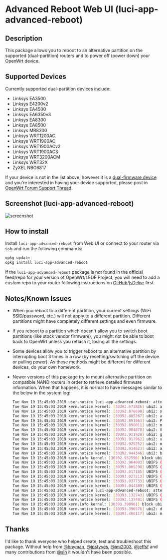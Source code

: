 # Advanced Reboot Web UI (luci-app-advanced-reboot)

## Description

This package allows you to reboot to an alternative partition on the supported (dual-partition) routers and to power off (power down) your OpenWrt device.

## Supported Devices

Currently supported dual-partition devices include:

- Linksys EA3500
- Linksys E4200v2
- Linksys EA4500
- Linksys EA6350v3
- Linksys EA8300
- Linksys EA8500
- Linksys MR8300
- Linksys WRT1200AC
- Linksys WRT1900AC
- Linksys WRT1900ACv2
- Linksys WRT1900ACS
- Linksys WRT3200ACM
- Linksys WRT32X
- ZyXEL NBG6817

If your device is not in the list above, however it is a [dual-firmware device](https://openwrt.org/tag/dual_firmware?do=showtag&tag=dual_firmware) and you're interested in having your device supported, please post in [OpenWrt Forum Support Thread](https://forum.openwrt.org/t/web-ui-to-reboot-to-another-partition-dual-partition-routers/3423).

## Screenshot (luci-app-advanced-reboot)

![screenshot](https://cdn.jsdelivr.net/gh/stangri/openwrt_packages@master/screenshots/luci-app-advanced-reboot/screenshot02.png "screenshot")

## How to install

Install ```luci-app-advanced-reboot``` from Web UI or connect to your router via ssh and run the following commands:

```sh
opkg update
opkg install luci-app-advanced-reboot
```

If the ```luci-app-advanced-reboot``` package is not found in the official feed/repo for your version of OpenWrt/LEDE Project, you will need to add a custom repo to your router following instructions on [GitHub](https://github.com/stangri/openwrt_packages/blob/master/README.md#on-your-router)/[jsDelivr](https://cdn.jsdelivr.net/gh/stangri/openwrt_packages@master/README.md#on-your-router) first.

## Notes/Known Issues

- When you reboot to a different partition, your current settings (WiFi SSID/password, etc.) will not apply to a different partition. Different partitions might have completely different settings and even firmware.
- If you reboot to a partition which doesn't allow you to switch boot partitions (like stock vendor firmware), you might not be able to boot back to OpenWrt unless you reflash it, losing all the settings.
- Some devices allow you to trigger reboot to an alternative partition by interrupting boot 3 times in a row (by resetting/switching off the device or pulling power). As these methods might be different for different devices, do your own homework.
- Newer versions of this package try to mount alternative partition on compatible NAND routers in order to retrieve detailed firmware information. When that happens, it is normal to have messages similar to the below in the system log:

  ```sh
  Tue Nov 19 15:45:03 2019 user.notice luci-app-advanced-reboot: attempting to mount alternative   partition (mtd6)
  Tue Nov 19 15:45:03 2019 kern.notice kernel: [30392.673826] ubi2: attaching mtd6
  Tue Nov 19 15:45:03 2019 kern.notice kernel: [30392.876698] ubi2: scanning is finished
  Tue Nov 19 15:45:03 2019 kern.notice kernel: [30392.885267] ubi2: attached mtd6 (name "rootfs1", size   74 MiB)
  Tue Nov 19 15:45:03 2019 kern.notice kernel: [30392.891063] ubi2: PEB size: 131072 bytes (128 KiB),   LEB size: 126976 bytes
  Tue Nov 19 15:45:03 2019 kern.notice kernel: [30392.898011] ubi2: min./max. I/O unit sizes: 2048/2048,   sub-page size 2048
  Tue Nov 19 15:45:03 2019 kern.notice kernel: [30392.904878] ubi2: VID header offset: 2048 (aligned   2048), data offset: 4096
  Tue Nov 19 15:45:03 2019 kern.notice kernel: [30392.911928] ubi2: good PEBs: 592, bad PEBs: 0,   corrupted PEBs: 0
  Tue Nov 19 15:45:03 2019 kern.notice kernel: [30392.917962] ubi2: user volume: 2, internal volumes: 1,   max. volumes count: 128
  Tue Nov 19 15:45:03 2019 kern.notice kernel: [30392.925252] ubi2: max/mean erase counter: 48/32, WL   threshold: 4096, image sequence number: 1659081076
  Tue Nov 19 15:45:03 2019 kern.notice kernel: [30392.934623] ubi2: available PEBs: 0, total reserved   PEBs: 592, PEBs reserved for bad PEB handling: 40
  Tue Nov 19 15:45:03 2019 kern.notice kernel: [30392.944346] ubi2: background thread "ubi_bgt2d"   started, PID 26780
  Tue Nov 19 15:45:03 2019 kern.info kernel: [30392.952596] block ubiblock2_0: created from ubi2:0  (rootfs)
  Tue Nov 19 15:45:03 2019 kern.notice kernel: [30392.964083] UBIFS (ubi2:1): background thread   "ubifs_bgt2_1" started, PID 26787
  Tue Nov 19 15:45:03 2019 kern.notice kernel: [30393.009298] UBIFS (ubi2:1): UBIFS: mounted UBI device   2, volume 1, name "rootfs_data"
  Tue Nov 19 15:45:03 2019 kern.notice kernel: [30393.017185] UBIFS (ubi2:1): LEB size: 126976 bytes   (124 KiB), min./max. I/O unit sizes: 2048 bytes/2048 bytes
  Tue Nov 19 15:45:03 2019 kern.notice kernel: [30393.027213] UBIFS (ubi2:1): FS size: 61075456 bytes   (58 MiB, 481 LEBs), journal size 3047424 bytes (2 MiB, 24 LEBs)
  Tue Nov 19 15:45:03 2019 kern.notice kernel: [30393.037733] UBIFS (ubi2:1): reserved for root: 2884744   bytes (2817 KiB)
  Tue Nov 19 15:45:03 2019 kern.notice kernel: [30393.044389] UBIFS (ubi2:1): media format: w4/r0   (latest is w5/r0), UUID 76F0C52C-6197-4E00-B306-747262B06545, small LPT model
  Tue Nov 19 15:45:03 2019 user.notice luci-app-advanced-reboot: attempting to unmount alternative   partition (mtd6)
  Tue Nov 19 15:45:03 2019 kern.notice kernel: [30393.132743] UBIFS (ubi2:1): un-mount UBI device 2
  Tue Nov 19 15:45:03 2019 kern.notice kernel: [30393.137481] UBIFS (ubi2:1): background thread   "ubifs_bgt2_1" stops
  Tue Nov 19 15:45:03 2019 kern.info kernel: [30393.390961] block ubiblock2_0: released
  Tue Nov 19 15:45:03 2019 kern.notice kernel: [30393.396576] ubi2: detaching mtd6
  Tue Nov 19 15:45:03 2019 kern.notice kernel: [30393.400117] ubi2: mtd6 is detached
  ```

## Thanks

I'd like to thank everyone who helped create, test and troubleshoot this package. Without help from [@hnyman](https://github.com/hnyman), [@jpstyves](https://github.com/jpstyves), [@imi2003](https://github.com/imi2003), [@jeffsf](https://github.com/jeffsf) and many contributions from [@slh](https://github.com/pkgadd) it wouldn't have been possible.
